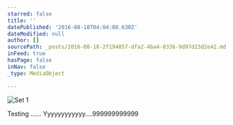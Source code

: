 ```yaml
---
starred: false
title: ''
datePublished: '2016-08-18T04:04:08.630Z'
dateModified: null
author: []
sourcePath: _posts/2016-08-18-2f194857-dfa2-4ba4-8336-9d97d23d2e42.md
inFeed: true
hasPage: false
inNav: false
_type: MediaObject

---
```

![Set 1](https://the-grid-user-content.s3-us-west-2.amazonaws.com/5d576e8c-24a7-494b-867f-ec78690cf025.jpg)

Testing ...... Yyyyyyyyyyyy....999999999999